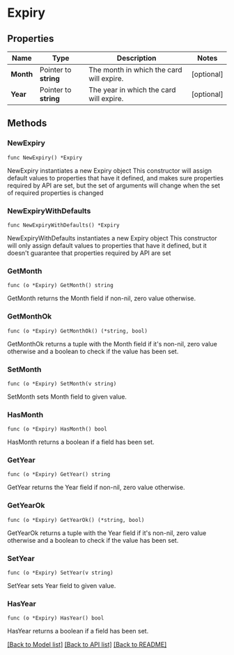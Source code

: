 # Expiry

## Properties

Name | Type | Description | Notes
------------ | ------------- | ------------- | -------------
**Month** | Pointer to **string** | The month in which the card will expire. | [optional] 
**Year** | Pointer to **string** | The year in which the card will expire. | [optional] 

## Methods

### NewExpiry

`func NewExpiry() *Expiry`

NewExpiry instantiates a new Expiry object
This constructor will assign default values to properties that have it defined,
and makes sure properties required by API are set, but the set of arguments
will change when the set of required properties is changed

### NewExpiryWithDefaults

`func NewExpiryWithDefaults() *Expiry`

NewExpiryWithDefaults instantiates a new Expiry object
This constructor will only assign default values to properties that have it defined,
but it doesn't guarantee that properties required by API are set

### GetMonth

`func (o *Expiry) GetMonth() string`

GetMonth returns the Month field if non-nil, zero value otherwise.

### GetMonthOk

`func (o *Expiry) GetMonthOk() (*string, bool)`

GetMonthOk returns a tuple with the Month field if it's non-nil, zero value otherwise
and a boolean to check if the value has been set.

### SetMonth

`func (o *Expiry) SetMonth(v string)`

SetMonth sets Month field to given value.

### HasMonth

`func (o *Expiry) HasMonth() bool`

HasMonth returns a boolean if a field has been set.

### GetYear

`func (o *Expiry) GetYear() string`

GetYear returns the Year field if non-nil, zero value otherwise.

### GetYearOk

`func (o *Expiry) GetYearOk() (*string, bool)`

GetYearOk returns a tuple with the Year field if it's non-nil, zero value otherwise
and a boolean to check if the value has been set.

### SetYear

`func (o *Expiry) SetYear(v string)`

SetYear sets Year field to given value.

### HasYear

`func (o *Expiry) HasYear() bool`

HasYear returns a boolean if a field has been set.


[[Back to Model list]](../README.md#documentation-for-models) [[Back to API list]](../README.md#documentation-for-api-endpoints) [[Back to README]](../README.md)


